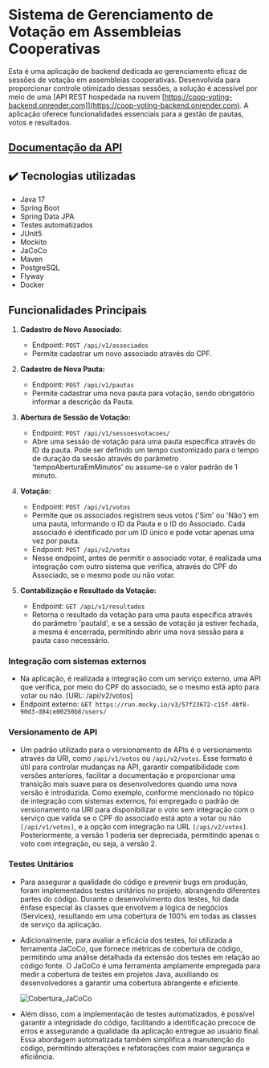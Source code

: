 ﻿# Sistema de Gerenciamento de Votação em Assembleias Cooperativas

Esta é uma aplicação de backend dedicada ao gerenciamento eficaz de sessões de votação em assembleias cooperativas. 
Desenvolvida para proporcionar controle otimizado dessas sessões, a solução é acessível por meio de uma [API REST
hospedada na nuvem [https://coop-voting-backend.onrender.com]](https://coop-voting-backend.onrender.com). 
A aplicação oferece funcionalidades essenciais para a gestão de pautas, votos e resultados. 

## [Documentação da API](https://coop-voting-backend.onrender.com/swagger-ui/index.html)

## ✔️ Tecnologias utilizadas
- Java 17
- Spring Boot
- Spring Data JPA
- Testes automatizados
- JUnit5
- Mockito
- JaCoCo
- Maven
- PostgreSQL
- Flyway
- Docker

## Funcionalidades Principais

1. **Cadastro de Novo Associado:**
    - Endpoint: `POST /api/v1/associados`
    - Permite cadastrar um novo associado através do CPF.

2. **Cadastro de Nova Pauta:**
    - Endpoint: `POST /api/v1/pautas`
    - Permite cadastrar uma nova pauta para votação, sendo obrigatório informar a descrição da Pauta.

3. **Abertura de Sessão de Votação:**
    - Endpoint: `POST /api/v1/sessoesvotacoes/`
    - Abre uma sessão de votação para uma pauta específica através do ID da pauta. Pode ser definido 
   um tempo customizado para o tempo de duração da sessão através do parâmetro 'tempoAberturaEmMinutos' ou 
   assume-se o valor padrão de 1 minuto.

4. **Votação:**
    - Endpoint: `POST /api/v1/votos`
    - Permite que os associados registrem seus votos ('Sim' ou 'Não') em uma pauta, informando o ID da Pauta e o ID do Associado. Cada associado é identificado por um ID único e pode votar apenas uma vez por pauta.
    - Endpoint: `POST /api/v2/votos`
    - Nesse endpoint, antes de permitir o associado votar, é realizada uma integração com outro sistema
   que verifica, através do CPF do Associado, se o mesmo pode ou não votar.

5. **Contabilização e Resultado da Votação:**
    - Endpoint: `GET /api/v1/resultados`
    - Retorna o resultado da votação para uma pauta específica através do parâmetro 'pautaId',
   e se a sessão de votação já estiver fechada, a mesma é encerrada, 
   permitindo abrir uma nova sessão para a pauta caso necessário.


### Integração com sistemas externos
- Na aplicação, é realizada a integração com um serviço externo, uma API que verifica, por meio do
CPF do associado, se o mesmo está apto para votar ou não. [URL: /api/v2/votos]
- Endpoint externo: `GET https://run.mocky.io/v3/57f23672-c15f-48f8-90d3-d84ce00250b8/users/`


### Versionamento de API
- Um padrão utilizado para o versionamento de APIs é o versionamento através da URI, como `/api/v1/votos` 
ou `/api/v2/votos`. Esse formato é útil para controlar mudanças na API, 
garantir compatibilidade com versões anteriores, facilitar a documentação e proporcionar uma transição
mais suave para os desenvolvedores quando uma nova versão é introduzida.
Como exemplo, conforme mencionado no tópico de integração com sistemas externos,
foi empregado o padrão de versionamento na URI para disponibilizar o voto sem integração com 
o serviço que valida se o CPF do associado está apto a votar ou não `[/api/v1/votos]`,
e a opção com integração na URL `[/api/v2/votos]`. 
Posteriormente, a versão 1 poderia ser depreciada, permitindo apenas 
o voto com integração, ou seja, a versão 2.


### Testes Unitários
- Para assegurar a qualidade do código e prevenir bugs em produção, 
foram implementados testes unitários no projeto, abrangendo diferentes partes do código.
Durante o desenvolvimento dos testes, foi dada ênfase especial às classes que envolvem a lógica de 
negócios (Services), resultando em uma cobertura de 100% em todas as classes de serviço da aplicação.
- Adicionalmente, para avaliar a eficácia dos testes, foi utilizada a ferramenta JaCoCo,
que fornece métricas de cobertura de código, permitindo uma análise detalhada da extensão
dos testes em relação ao código fonte. O JaCoCo é uma ferramenta amplamente empregada para
medir a cobertura de testes em projetos Java, auxiliando os desenvolvedores a garantir 
uma cobertura abrangente e eficiente.

  ![Cobertura_JaCoCo](https://github.com/matheushso/coop-voting-backend/assets/51098870/9c87d9a3-eacf-48a3-924d-1f3f23e1b63e)

- Além disso, com a implementação de testes automatizados,
é possível garantir a integridade do código, facilitando a identificação
precoce de erros e assegurando a qualidade da aplicação entregue ao usuário final.
Essa abordagem automatizada também simplifica a manutenção do código, permitindo alterações
e refatorações com maior segurança e eficiência.
